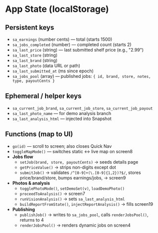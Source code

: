 # App State (localStorage)

## Persistent keys
- `sa_earnings` (number cents) — total (starts 1500)
- `sa_jobs_completed` (number) — completed count (starts 2)
- `sa_last_price` (string) — last submitted shelf price (e.g., "2.99")
- `sa_last_store` (string)
- `sa_last_brand` (string)
- `sa_last_photo` (data URL or path)
- `sa_last_submitted_at` (ms since epoch)
- `sa_jobs_pool` (array) — published jobs: `{ id, brand, store, notes, type, payoutCents }`

## Ephemeral / helper keys
- `sa_current_job_brand`, `sa_current_job_store`, `sa_current_job_payout`
- `sa_last_photo_name` — for demo analysis branch
- `sa_last_analysis_html` — injected into Snapshot

## Functions (map to UI)
- `go(id)` — scroll to screen; also closes Quick Nav
- `toggleMapMode()` — switches static ↔ live map on screen8
- **Jobs flow**
  - `setJob(brand, store, payoutCents)` → seeds details page
  - `getPriceValue()` → strips non-digits except dot
  - `submitJob()` → validates `/^[0-9]+(\.[0-9]{1,2})?$/`, stores price/brand/store, bumps earnings/jobs, → screen9
- **Photos & analysis**
  - `togglePhotoMode()`, `setDemoSet(v)`, `loadDemoPhoto()`
  - `proceedToAnalysis()` → screen7
  - `runVisionAnalysis()` → sets `sa_last_analysis_html`
  - `buildReportFromState()`, `injectReportAnalysis()` → fills screen19
- **Publishing**
  - `publishJob()` → writes to `sa_jobs_pool`, calls `renderJobsPool()`, returns to 4
  - `renderJobsPool()` → renders dynamic jobs on screen4

